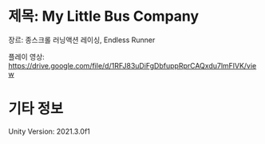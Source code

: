 # 제목: My Little Bus Company
장르: 종스크롤 러닝액션 레이싱, Endless Runner

플레이 영상: https://drive.google.com/file/d/1RFJ83uDiFgDbfuppRprCAQxdu7lmFlVK/view

# 기타 정보
Unity Version: 2021.3.0f1

